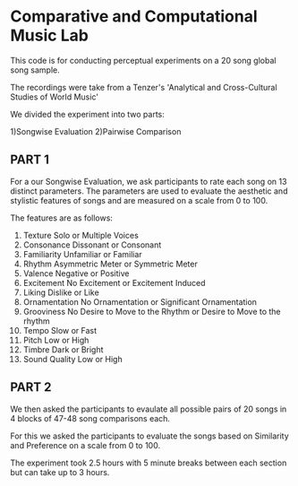 # Comparative and Computational Music Lab

This code is for conducting perceptual experiments on a 20 song global song sample.

The recordings were take from a Tenzer's 'Analytical and Cross-Cultural Studies of World Music'

We divided the experiment into two parts:

1)Songwise Evaluation
2)Pairwise Comparison

## PART 1

For a our Songwise Evaluation, we ask participants to rate each song on 13 distinct parameters.
The parameters are used to evaluate the aesthetic and stylistic features of songs and are measured on a scale from 0 to 100.

The features are as follows:

1. Texture
        Solo or Multiple Voices
2. Consonance
        Dissonant or Consonant
3. Familiarity
        Unfamiliar or Familiar
4. Rhythm
        Asymmetric Meter or Symmetric Meter
5. Valence
        Negative or Positive
6. Excitement
        No Excitement or Excitement Induced
7. Liking
        Dislike or Like
8. Ornamentation
        No Ornamentation or Significant Ornamentation
9. Grooviness
        No Desire to Move to the Rhythm or Desire to Move to the rhythm
10. Tempo
        Slow or Fast 
11. Pitch
        Low or High
12. Timbre
        Dark or Bright
13. Sound Quality 
        Low or High

## PART 2

We then asked the participants to evaulate all possible pairs of 20 songs in 4 blocks of 47-48 song comparisons each.

For this we asked the participants to evaluate the songs based on Similarity and Preference on a scale from 0 to 100.

The experiment took 2.5 hours with 5 minute breaks between each section but can take up to 3 hours.
